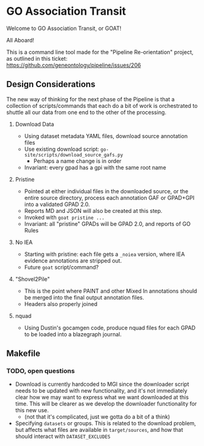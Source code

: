 # GO Association Transit

Welcome to GO Association Transit, or GOAT!

All Aboard!

This is a command line tool made for the "Pipeline Re-orientation" project, as outlined in this ticket: https://github.com/geneontology/pipeline/issues/206

## Design Considerations

The new way of thinking for the next phase of the Pipeline is that a collection of scripts/commands that each do a bit of work is orchestrated to shuttle all our data from one end to the other of the processing.

1. Download Data
    * Using dataset metadata YAML files, download source annotation files
    * Use existing download script: `go-site/scripts/download_source_gafs.py`
        * Perhaps a name change is in order
    * Invariant: every gpad has a gpi with the same root name

2. Pristine
    * Pointed at either individual files in the downloaded source, or the entire source directory, process each annotation GAF or GPAD+GPI into a validated GPAD 2.0.
    * Reports MD and JSON will also be created at this step.
    * Invoked with `goat pristine ...`
    * Invariant: all "pristine" GPADs will be GPAD 2.0, and reports of GO Rules

3. No IEA
    * Starting with pristine: each file gets a `_noiea` version, where IEA evidence annotations are stripped out.
    * Future `goat` script/command?
4. "Shovel2Pile"
    * This is the point where PAINT and other Mixed In annotations should be merged into the final output annotation files.
    * Headers also properly joined
5. nquad
    * Using Dustin's gocamgen code, produce nquad files for each GPAD to be loaded into a blazegraph journal.


## Makefile

### TODO, open questions

* Download is currently hardcoded to MGI since the downloader script needs to be updated with new functionality, and it's not immediately clear how we may want to express what we want downloaded at this time. This will be clearer as we develop the downloader functionality for this new use.
  * (not that it's complicated, just we gotta do a bit of a think)
* Specifying `datasets` or groups. This is related to the download problem, but affects what files are available in `target/sources`, and how that should interact with `DATASET_EXCLUDES`

